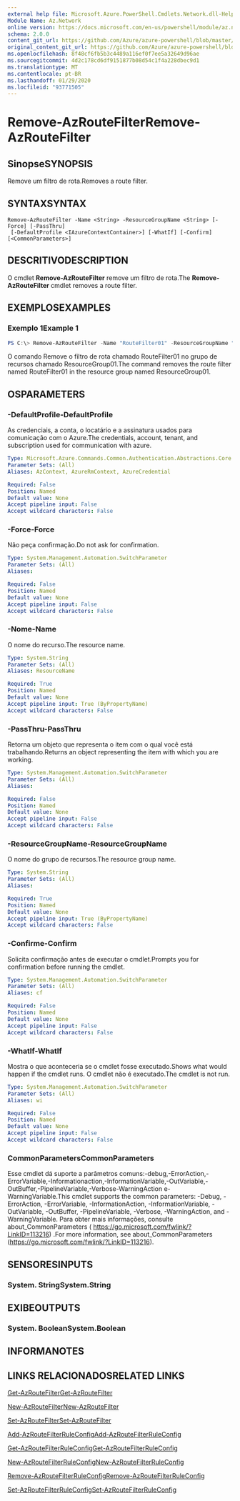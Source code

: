 ```yaml
---
external help file: Microsoft.Azure.PowerShell.Cmdlets.Network.dll-Help.xml
Module Name: Az.Network
online version: https://docs.microsoft.com/en-us/powershell/module/az.network/remove-azroutefilter
schema: 2.0.0
content_git_url: https://github.com/Azure/azure-powershell/blob/master/src/Network/Network/help/Remove-AzRouteFilter.md
original_content_git_url: https://github.com/Azure/azure-powershell/blob/master/src/Network/Network/help/Remove-AzRouteFilter.md
ms.openlocfilehash: 8f48cf6fb5b3c4489a116ef0f7ee5a32649d96ae
ms.sourcegitcommit: 4d2c178cd6df9151877b08d54c1f4a228dbec9d1
ms.translationtype: MT
ms.contentlocale: pt-BR
ms.lasthandoff: 01/29/2020
ms.locfileid: "93771505"
---
```

# <span data-ttu-id="764b2-101">Remove-AzRouteFilter</span><span class="sxs-lookup"><span data-stu-id="764b2-101">Remove-AzRouteFilter</span></span>

## <span data-ttu-id="764b2-102">Sinopse</span><span class="sxs-lookup"><span data-stu-id="764b2-102">SYNOPSIS</span></span>
<span data-ttu-id="764b2-103">Remove um filtro de rota.</span><span class="sxs-lookup"><span data-stu-id="764b2-103">Removes a route filter.</span></span>

## <span data-ttu-id="764b2-104">SYNTAX</span><span class="sxs-lookup"><span data-stu-id="764b2-104">SYNTAX</span></span>

```
Remove-AzRouteFilter -Name <String> -ResourceGroupName <String> [-Force] [-PassThru]
 [-DefaultProfile <IAzureContextContainer>] [-WhatIf] [-Confirm] [<CommonParameters>]
```

## <span data-ttu-id="764b2-105">DESCRITIVO</span><span class="sxs-lookup"><span data-stu-id="764b2-105">DESCRIPTION</span></span>
<span data-ttu-id="764b2-106">O cmdlet **Remove-AzRouteFilter** remove um filtro de rota.</span><span class="sxs-lookup"><span data-stu-id="764b2-106">The **Remove-AzRouteFilter** cmdlet removes a route filter.</span></span>

## <span data-ttu-id="764b2-107">EXEMPLOS</span><span class="sxs-lookup"><span data-stu-id="764b2-107">EXAMPLES</span></span>

### <span data-ttu-id="764b2-108">Exemplo 1</span><span class="sxs-lookup"><span data-stu-id="764b2-108">Example 1</span></span>
```powershell
PS C:\> Remove-AzRouteFilter -Name "RouteFilter01" -ResourceGroupName "ResourceGroup01"
```

<span data-ttu-id="764b2-109">O comando Remove o filtro de rota chamado RouteFilter01 no grupo de recursos chamado ResourceGroup01.</span><span class="sxs-lookup"><span data-stu-id="764b2-109">The command removes the route filter named RouteFilter01 in the resource group named ResourceGroup01.</span></span>

## <span data-ttu-id="764b2-110">OS</span><span class="sxs-lookup"><span data-stu-id="764b2-110">PARAMETERS</span></span>

### <span data-ttu-id="764b2-111">-DefaultProfile</span><span class="sxs-lookup"><span data-stu-id="764b2-111">-DefaultProfile</span></span>
<span data-ttu-id="764b2-112">As credenciais, a conta, o locatário e a assinatura usados para comunicação com o Azure.</span><span class="sxs-lookup"><span data-stu-id="764b2-112">The credentials, account, tenant, and subscription used for communication with azure.</span></span>

```yaml
Type: Microsoft.Azure.Commands.Common.Authentication.Abstractions.Core.IAzureContextContainer
Parameter Sets: (All)
Aliases: AzContext, AzureRmContext, AzureCredential

Required: False
Position: Named
Default value: None
Accept pipeline input: False
Accept wildcard characters: False
```

### <span data-ttu-id="764b2-113">-Force</span><span class="sxs-lookup"><span data-stu-id="764b2-113">-Force</span></span>
<span data-ttu-id="764b2-114">Não peça confirmação.</span><span class="sxs-lookup"><span data-stu-id="764b2-114">Do not ask for confirmation.</span></span>

```yaml
Type: System.Management.Automation.SwitchParameter
Parameter Sets: (All)
Aliases:

Required: False
Position: Named
Default value: None
Accept pipeline input: False
Accept wildcard characters: False
```

### <span data-ttu-id="764b2-115">-Nome</span><span class="sxs-lookup"><span data-stu-id="764b2-115">-Name</span></span>
<span data-ttu-id="764b2-116">O nome do recurso.</span><span class="sxs-lookup"><span data-stu-id="764b2-116">The resource name.</span></span>

```yaml
Type: System.String
Parameter Sets: (All)
Aliases: ResourceName

Required: True
Position: Named
Default value: None
Accept pipeline input: True (ByPropertyName)
Accept wildcard characters: False
```

### <span data-ttu-id="764b2-117">-PassThru</span><span class="sxs-lookup"><span data-stu-id="764b2-117">-PassThru</span></span>
<span data-ttu-id="764b2-118">Retorna um objeto que representa o item com o qual você está trabalhando.</span><span class="sxs-lookup"><span data-stu-id="764b2-118">Returns an object representing the item with which you are working.</span></span>

```yaml
Type: System.Management.Automation.SwitchParameter
Parameter Sets: (All)
Aliases:

Required: False
Position: Named
Default value: None
Accept pipeline input: False
Accept wildcard characters: False
```

### <span data-ttu-id="764b2-119">-ResourceGroupName</span><span class="sxs-lookup"><span data-stu-id="764b2-119">-ResourceGroupName</span></span>
<span data-ttu-id="764b2-120">O nome do grupo de recursos.</span><span class="sxs-lookup"><span data-stu-id="764b2-120">The resource group name.</span></span>

```yaml
Type: System.String
Parameter Sets: (All)
Aliases:

Required: True
Position: Named
Default value: None
Accept pipeline input: True (ByPropertyName)
Accept wildcard characters: False
```

### <span data-ttu-id="764b2-121">-Confirme</span><span class="sxs-lookup"><span data-stu-id="764b2-121">-Confirm</span></span>
<span data-ttu-id="764b2-122">Solicita confirmação antes de executar o cmdlet.</span><span class="sxs-lookup"><span data-stu-id="764b2-122">Prompts you for confirmation before running the cmdlet.</span></span>

```yaml
Type: System.Management.Automation.SwitchParameter
Parameter Sets: (All)
Aliases: cf

Required: False
Position: Named
Default value: None
Accept pipeline input: False
Accept wildcard characters: False
```

### <span data-ttu-id="764b2-123">-WhatIf</span><span class="sxs-lookup"><span data-stu-id="764b2-123">-WhatIf</span></span>
<span data-ttu-id="764b2-124">Mostra o que aconteceria se o cmdlet fosse executado.</span><span class="sxs-lookup"><span data-stu-id="764b2-124">Shows what would happen if the cmdlet runs.</span></span>
<span data-ttu-id="764b2-125">O cmdlet não é executado.</span><span class="sxs-lookup"><span data-stu-id="764b2-125">The cmdlet is not run.</span></span>

```yaml
Type: System.Management.Automation.SwitchParameter
Parameter Sets: (All)
Aliases: wi

Required: False
Position: Named
Default value: None
Accept pipeline input: False
Accept wildcard characters: False
```

### <span data-ttu-id="764b2-126">CommonParameters</span><span class="sxs-lookup"><span data-stu-id="764b2-126">CommonParameters</span></span>
<span data-ttu-id="764b2-127">Esse cmdlet dá suporte a parâmetros comuns:-debug,-ErrorAction,-ErrorVariable,-Informationaction,-InformationVariable,-OutVariable,-OutBuffer,-PipelineVariable,-Verbose-WarningAction e-WarningVariable.</span><span class="sxs-lookup"><span data-stu-id="764b2-127">This cmdlet supports the common parameters: -Debug, -ErrorAction, -ErrorVariable, -InformationAction, -InformationVariable, -OutVariable, -OutBuffer, -PipelineVariable, -Verbose, -WarningAction, and -WarningVariable.</span></span> <span data-ttu-id="764b2-128">Para obter mais informações, consulte about_CommonParameters ( https://go.microsoft.com/fwlink/?LinkID=113216) .</span><span class="sxs-lookup"><span data-stu-id="764b2-128">For more information, see about_CommonParameters (https://go.microsoft.com/fwlink/?LinkID=113216).</span></span>

## <span data-ttu-id="764b2-129">SENSORES</span><span class="sxs-lookup"><span data-stu-id="764b2-129">INPUTS</span></span>

### <span data-ttu-id="764b2-130">System. String</span><span class="sxs-lookup"><span data-stu-id="764b2-130">System.String</span></span>

## <span data-ttu-id="764b2-131">EXIBE</span><span class="sxs-lookup"><span data-stu-id="764b2-131">OUTPUTS</span></span>

### <span data-ttu-id="764b2-132">System. Boolean</span><span class="sxs-lookup"><span data-stu-id="764b2-132">System.Boolean</span></span>

## <span data-ttu-id="764b2-133">INFORMA</span><span class="sxs-lookup"><span data-stu-id="764b2-133">NOTES</span></span>

## <span data-ttu-id="764b2-134">LINKS RELACIONADOS</span><span class="sxs-lookup"><span data-stu-id="764b2-134">RELATED LINKS</span></span>

[<span data-ttu-id="764b2-135">Get-AzRouteFilter</span><span class="sxs-lookup"><span data-stu-id="764b2-135">Get-AzRouteFilter</span></span>](./Get-AzRouteFilter.md)

[<span data-ttu-id="764b2-136">New-AzRouteFilter</span><span class="sxs-lookup"><span data-stu-id="764b2-136">New-AzRouteFilter</span></span>](./New-AzRouteFilter.md)

[<span data-ttu-id="764b2-137">Set-AzRouteFilter</span><span class="sxs-lookup"><span data-stu-id="764b2-137">Set-AzRouteFilter</span></span>](./Set-AzRouteFilter.md)

[<span data-ttu-id="764b2-138">Add-AzRouteFilterRuleConfig</span><span class="sxs-lookup"><span data-stu-id="764b2-138">Add-AzRouteFilterRuleConfig</span></span>](./Add-AzRouteFilterRuleConfig.md)

[<span data-ttu-id="764b2-139">Get-AzRouteFilterRuleConfig</span><span class="sxs-lookup"><span data-stu-id="764b2-139">Get-AzRouteFilterRuleConfig</span></span>](./Get-AzRouteFilterRuleConfig.md)

[<span data-ttu-id="764b2-140">New-AzRouteFilterRuleConfig</span><span class="sxs-lookup"><span data-stu-id="764b2-140">New-AzRouteFilterRuleConfig</span></span>](./New-AzRouteFilterRuleConfig.md)

[<span data-ttu-id="764b2-141">Remove-AzRouteFilterRuleConfig</span><span class="sxs-lookup"><span data-stu-id="764b2-141">Remove-AzRouteFilterRuleConfig</span></span>](./Remove-AzRouteFilterRuleConfig.md)

[<span data-ttu-id="764b2-142">Set-AzRouteFilterRuleConfig</span><span class="sxs-lookup"><span data-stu-id="764b2-142">Set-AzRouteFilterRuleConfig</span></span>](./Set-AzRouteFilterRuleConfig.md)
